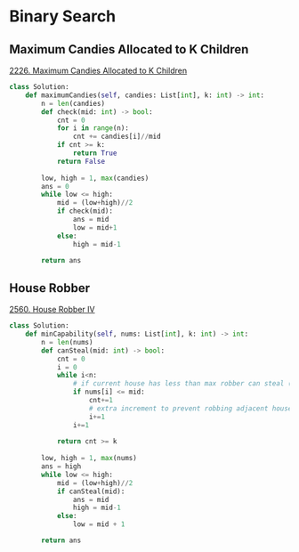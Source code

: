 # Binary Search

## Maximum Candies Allocated to K Children

[2226. Maximum Candies Allocated to K Children](https://leetcode.com/problems/maximum-candies-allocated-to-k-children/description/)

```python
class Solution:
    def maximumCandies(self, candies: List[int], k: int) -> int:
        n = len(candies)
        def check(mid: int) -> bool:
            cnt = 0
            for i in range(n):
                cnt += candies[i]//mid
            if cnt >= k:
                return True
            return False
        
        low, high = 1, max(candies)
        ans = 0
        while low <= high:
            mid = (low+high)//2
            if check(mid):
                ans = mid
                low = mid+1
            else:
                high = mid-1

        return ans
```

## House Robber

[2560. House Robber IV](https://leetcode.com/problems/house-robber-iv/description/)

```python
class Solution:
    def minCapability(self, nums: List[int], k: int) -> int:
        n = len(nums)
        def canSteal(mid: int) -> bool:
            cnt = 0
            i = 0
            while i<n:
                # if current house has less than max robber can steal (mid)
                if nums[i] <= mid:
                    cnt+=1
                    # extra increment to prevent robbing adjacent house
                    i+=1 
                i+=1
            
            return cnt >= k
        
        low, high = 1, max(nums)
        ans = high
        while low <= high:
            mid = (low+high)//2
            if canSteal(mid):
                ans = mid
                high = mid-1
            else:
                low = mid + 1

        return ans
```
